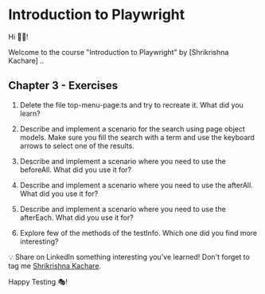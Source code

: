 # Introduction to Playwright

Hi 👋🏽!

Welcome to the course "Introduction to Playwright" by [Shrikrishna Kachare] ..

## Chapter 3 - Exercises

1. Delete the file top-menu-page.ts and try to recreate it. What did you learn?

1. Describe and implement a scenario for the search using page object models. Make sure you fill the search with a term and use the keyboard arrows to select one of the results. 

1. Describe and implement a scenario where you need to use the beforeAll. What did you use it for?

1. Describe and implement a scenario where you need to use the afterAll. What did you use it for?

1. Describe and implement a scenario where you need to use the afterEach. What did you use it for?

1. Explore few of the methods of the testInfo. Which one did you find more interesting?


💡 Share on LinkedIn something interesting you've learned! Don't forget to tag me [Shrikrishna Kachare](https://www.linkedin.com/in/shrikrishna-kachare-9a9411221/).



Happy Testing 🎭!